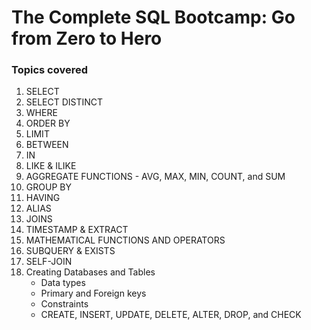 # The Complete SQL Bootcamp: Go from Zero to Hero

### Topics covered
1. SELECT
2. SELECT DISTINCT 
3. WHERE 
4. ORDER BY 
5. LIMIT 
6. BETWEEN 
7. IN 
8. LIKE & ILIKE 
9. AGGREGATE FUNCTIONS - AVG, MAX, MIN, COUNT, and SUM 
10. GROUP BY
11. HAVING
12. ALIAS
13. JOINS
14. TIMESTAMP & EXTRACT
15. MATHEMATICAL FUNCTIONS AND OPERATORS
16. SUBQUERY & EXISTS
17. SELF-JOIN
18. Creating Databases and Tables
    * Data types
    * Primary and Foreign keys
    * Constraints
    * CREATE, INSERT, UPDATE, DELETE, ALTER, DROP, and CHECK
